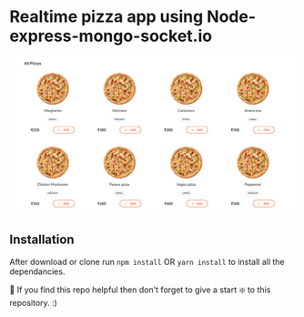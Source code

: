 # Realtime pizza app using Node-express-mongo-socket.io

![Realtime Pizza app](https://raw.githubusercontent.com/amanyadav1998/Pizza-Villa/master/Screenshot%202020-09-21%20at%2023.03.06.png?raw=true)




## Installation 
After download or clone run `npm install` OR `yarn install` to install all the dependancies.

🙏 If you find this repo helpful then don't forget to give a start ❇️ to this repository. :)
